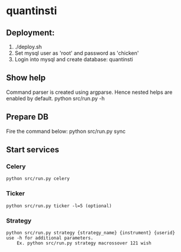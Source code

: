 # quantinsti

## Deployment:
1. ./deploy.sh
2. Set mysql user as 'root' and password as 'chicken'
3. Login into mysql and create database:
    quantinsti

## Show help
Command parser is created using argparse. Hence nested helps are enabled by default.
    python src/run.py -h

## Prepare DB
Fire the command below:
    python src/run.py sync

## Start services
### Celery
    python src/run.py celery

### Ticker
    python src/run.py ticker -l=5 (optional)

### Strategy
    python src/run.py strategy {strategy_name} {instrument} {userid}
    use -h for additional parameters.
        Ex. python src/run.py strategy macrossover 121 wish

